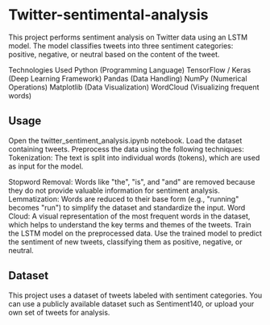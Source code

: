 # Twitter-sentimental-analysis

This project performs sentiment analysis on Twitter data using an LSTM model. The model classifies tweets into three sentiment categories: positive, negative, or neutral based on the content of the tweet.

Technologies Used
Python (Programming Language)
TensorFlow / Keras (Deep Learning Framework)
Pandas (Data Handling)
NumPy (Numerical Operations)
Matplotlib (Data Visualization)
WordCloud (Visualizing frequent words)

## Usage
Open the twitter_sentiment_analysis.ipynb notebook.
Load the dataset containing tweets.
Preprocess the data using the following techniques:
Tokenization: The text is split into individual words (tokens), which are used as input for the model.

Stopword Removal: Words like "the", "is", and "and" are removed because they do not provide valuable information for sentiment analysis.
Lemmatization: Words are reduced to their base form (e.g., "running" becomes "run") to simplify the dataset and standardize the input.
Word Cloud: A visual representation of the most frequent words in the dataset, which helps to understand the key terms and themes of the tweets.
Train the LSTM model on the preprocessed data.
Use the trained model to predict the sentiment of new tweets, classifying them as positive, negative, or neutral.

## Dataset
This project uses a dataset of tweets labeled with sentiment categories. You can use a publicly available dataset such as Sentiment140, or upload your own set of tweets for analysis.
